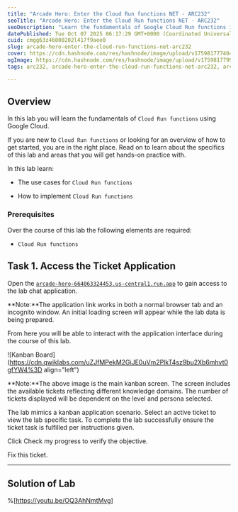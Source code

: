 ```yaml
---
title: "Arcade Hero: Enter the Cloud Run functions NET - ARC232"
seoTitle: "Arcade Hero: Enter the Cloud Run functions NET - ARC232"
seoDescription: "Learn the fundamentals of Google Cloud Run functions in this hands-on lab with practical use cases and implementation guidance"
datePublished: Tue Oct 07 2025 06:17:29 GMT+0000 (Coordinated Universal Time)
cuid: cmgg63z46000202l417f9aee0
slug: arcade-hero-enter-the-cloud-run-functions-net-arc232
cover: https://cdn.hashnode.com/res/hashnode/image/upload/v1759817774049/579f1947-23e4-401e-a275-15633f79fb55.png
ogImage: https://cdn.hashnode.com/res/hashnode/image/upload/v1759817799621/dfe8e7e7-b60d-4792-b20e-359c8e21c307.png
tags: arc232, arcade-hero-enter-the-cloud-run-functions-net-arc232, arcade-hero-enter-the-cloud-run-functions-net

---
```


## Overview

In this lab you will learn the fundamentals of `Cloud Run functions` using Google Cloud.

If you are new to `Cloud Run functions` or looking for an overview of how to get started, you are in the right place. Read on to learn about the specifics of this lab and areas that you will get hands-on practice with.

In this lab learn:

* The use cases for `Cloud Run functions`
    
* How to implement `Cloud Run functions`
    

### Prerequisites

Over the course of this lab the following elements are required:

* `Cloud Run functions`
    

## Task 1. Access the Ticket Application

Open the [`arcade-hero-664063324453.us-central1.run.app`](http://arcade-hero-664063324453.us-central1.run.app) to gain access to the lab chat application.

**Note:**The application link works in both a normal browser tab and an incognito window. An initial loading screen will appear while the lab data is being prepared.

From here you will be able to interact with the application interface during the course of this lab.

![Kanban Board](https://cdn.qwiklabs.com/uZJfMPekM2GiJE0uVm2PlkT4sz9bu2Xb6mhvt0gfYW4%3D align="left")

**Note:**The above image is the main kanban screen. The screen includes the available tickets reflecting different knowledge domains. The number of tickets displayed will be dependent on the level and persona selected.

The lab mimics a kanban application scenario. Select an active ticket to view the lab specific task. To complete the lab successfully ensure the ticket task is fulfilled per instructions given.

Click Check my progress to verify the objective.

Fix this ticket.

---

## Solution of Lab

%[https://youtu.be/OQ3AhNmtMvg]